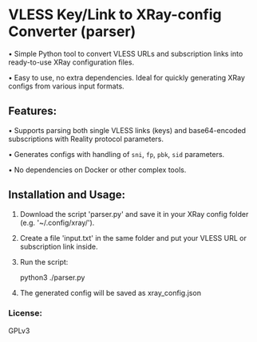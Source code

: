 # VLESS Key/Link to XRay-config Converter (parser)

• Simple Python tool to convert VLESS URLs and subscription links into ready-to-use XRay configuration files. 

• Easy to use, no extra dependencies. Ideal for quickly generating XRay configs from various input formats.

## Features:

• Supports parsing both single VLESS links (keys) and base64-encoded subscriptions with Reality protocol parameters. 

• Generates configs with handling of `sni`, `fp`, `pbk`, `sid` parameters.

• No dependencies on Docker or other complex tools.

## Installation and Usage:

1. Download the script 'parser.py' and save it in your XRay config folder (e.g. '~/.config/xray/').
2. Create a file 'input.txt' in the same folder and put your VLESS URL or subscription link inside.
3. Run the script:
   
   python3 ./parser.py
   
4. The generated config will be saved as xray_config.json

### License:
GPLv3
